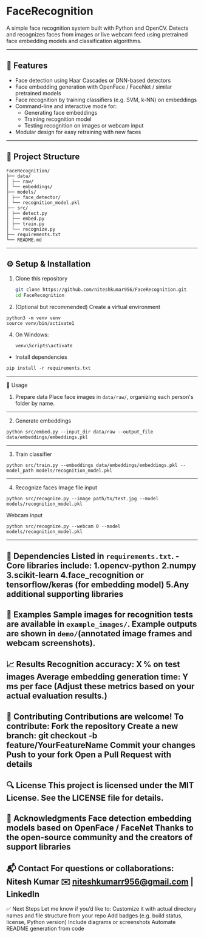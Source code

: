 # FaceRecognition

A simple face recognition system built with Python and OpenCV. Detects and recognizes faces from images or live webcam feed using pretrained face embedding models and classification algorithms.

---

## 🚀 Features

- Face detection using Haar Cascades or DNN-based detectors  
- Face embedding generation with OpenFace / FaceNet / similar pretrained models  
- Face recognition by training classifiers (e.g. SVM, k-NN) on embeddings  
- Command-line and interactive mode for:
  - Generating face embeddings
  - Training recognition model
  - Testing recognition on images or webcam input  
- Modular design for easy retraining with new faces

---

## 📁 Project Structure
```
FaceRecognition/
├── data/
│ ├── raw/
│ └── embeddings/
├── models/
│ ├── face_detector/
│ └── recognition_model.pkl
├── src/
│ ├── detect.py
│ ├── embed.py
│ ├── train.py
│ └── recognize.py
├── requirements.txt
└── README.md
```
---

## ⚙️ Setup & Installation

1. Clone this repository  
   ```bash
   git clone https://github.com/niteshkumar956/FaceRecognition.git
   cd FaceRecognition
2. (Optional but recommended) Create a virtual environment
```
python3 -m venv venv
source venv/bin/activate1
```
4. On Windows:
   ```
   venv\Scripts\activate
    ```
- Install dependencies
```
pip install -r requirements.txt
```
---
🧠 Usage
1. Prepare data
   Place face images in ```data/raw/```, organizing each person's folder by name.
---
2. Generate embeddings
```
python src/embed.py --input_dir data/raw --output_file data/embeddings/embeddings.pkl
```
---
3. Train classifier
```
python src/train.py --embeddings data/embeddings/embeddings.pkl --model_path models/recognition_model.pkl
```
---
4. Recognize faces
Image file input
```
python src/recognize.py --image path/to/test.jpg --model models/recognition_model.pkl
```
Webcam input
```
python src/recognize.py --webcam 0 --model models/recognition_model.pkl
```
---
🧩 Dependencies
Listed in ```requirements.txt```.
-Core libraries include:
1.opencv-python
2.numpy
3.scikit-learn
4.face_recognition or tensorflow/keras (for embedding model)
5.Any additional supporting libraries
---
📂 Examples
Sample images for recognition tests are available in ```example_images/```.
Example outputs are shown in ```demo/```(annotated image frames and webcam screenshots).
---
📈 Results
**Recognition accuracy: X % on test images
Average embedding generation time: Y ms per face
(Adjust these metrics based on your actual evaluation results.)**
---
📝 Contributing
Contributions are welcome! To contribute:
Fork the repository
Create a new branch: git checkout -b feature/YourFeatureName
Commit your changes
Push to your fork
Open a Pull Request with details
---
🔍 License
This project is licensed under the MIT License. See the LICENSE file for details.
---
🙏 Acknowledgments
Face detection embedding models based on OpenFace / FaceNet
Thanks to the open-source community and the creators of support libraries
---
📬 Contact
For questions or collaborations:
Nitesh Kumar
✉️ niteshkumarr956@gmail.com | LinkedIn
---
✅ Next Steps
Let me know if you’d like to:
Customize it with actual directory names and file structure from your repo
Add badges (e.g. build status, license, Python version)
Include diagrams or screenshots
Automate README generation from code
